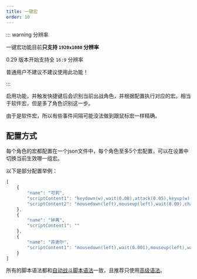 ```yaml
---
title: 一键宏
order: 10
---
```


::: warning 分辨率

一键宏功能目前**只支持 `1920x1080` 分辨率**

0.29 版本开始支持全 `16:9` 分辨率

普通用户不建议不建议使用此功能！

:::

启用功能，并触发快捷键后会识别当前出战角色，并根据配置执行对应的宏。相当于软件宏，但是多了角色识别这一步。

由于是软件宏，所以有些事件间隔可能没法做到跟鼠标宏一样精确。

## 配置方式

每个角色的宏都配置在一个json文件中，每个角色至多5个宏配置，可以在设置中切换当前生效哪一组宏。

以下是部分配置举例：

```js
[
    {
        "name": "可莉",
        "scriptContent1": "keydown(w),wait(0.08),attack(0.05),keyup(w),wait(0.2)",
        "scriptContent2": "mousedown(left),mouseup(left),wait(0.09),charge(0.519),wait(0.09),charge(0.519),wait(0.09)"
    },
    {
        "name": "钟离",
        "scriptContent1": ""
    },
    {
        "name": "菲谢尔",
        "scriptContent1": "mousedown(left),wait(0.001),mouseup(left),wait(0.3),mousedown(left),wait(0.001),mouseup(left),wait(0.2),keydown(r),wait(0.02),keyup(r),wait(0.1),keydown(r),wait(0.02),keyup(r),wait(0.04)"
    }
]
```

所有的脚本语法都和[自动战斗脚本语法](/feats/task/domain.html#战斗策略脚本编写)一致，且推荐只使用[高级语法](/feats/task/domain.html#战斗策略脚本-高级语法)。
